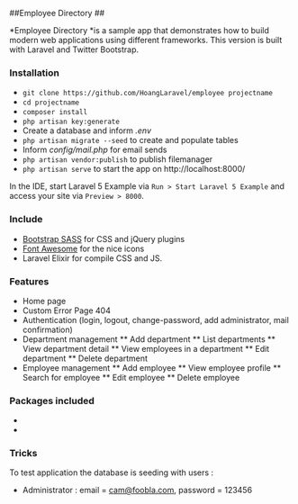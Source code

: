 ##Employee Directory ##

*Employee Directory *is a sample app that demonstrates how to build modern web applications using different frameworks. This version is built with Laravel and Twitter Bootstrap.

### Installation ###

* `git clone https://github.com/HoangLaravel/employee projectname`
* `cd projectname`
* `composer install`
* `php artisan key:generate`
* Create a database and inform *.env*
* `php artisan migrate --seed` to create and populate tables
* Inform *config/mail.php* for email sends
* `php artisan vendor:publish` to publish filemanager
* `php artisan serve` to start the app on http://localhost:8000/

In the IDE, start Laravel 5 Example via `Run > Start Laravel 5 Example` and access your site via `Preview > 8000`.

### Include ###

* [Bootstrap SASS](http://getbootstrap.com) for CSS and jQuery plugins
* [Font Awesome](http://fortawesome.github.io/Font-Awesome) for the nice icons
* Laravel Elixir for compile CSS and JS.

### Features ###

* Home page
* Custom Error Page 404
* Authentication (login, logout, change-password, add administrator, mail confirmation)
* Department management
  ** Add department
  ** List departments
  ** View department detail
  ** View employees in a department
  ** Edit department
  ** Delete department
* Employee management
  ** Add employee
  ** View employee profile
  ** Search for employee
  ** Edit employee
  ** Delete employee

### Packages included ###

*
*

### Tricks ###

To test application the database is seeding with users :

* Administrator : email = cam@foobla.com, password = 123456
